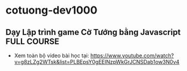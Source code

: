 # cotuong-dev1000

## Dạy Lập trình game Cờ Tướng bằng Javascript FULL COURSE

- Xem toàn bộ video bài học tại: https://www.youtube.com/watch?v=g8zLZg2WTsk&list=PLBEpsY0gEEINzpWkGrJCNSDab1ow3N0v4
